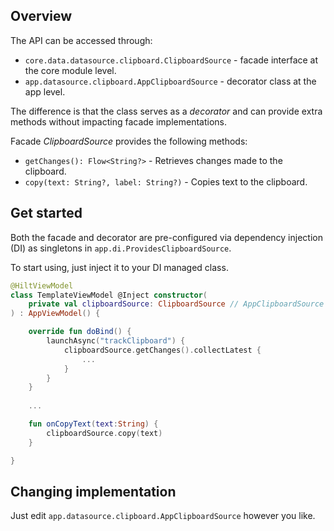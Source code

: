 ## Overview

The API can be accessed through:
- `core.data.datasource.clipboard.ClipboardSource` - facade interface at the core module level.
- `app.datasource.clipboard.AppClipboardSource` - decorator class at the app level.

The difference is that the class serves as a *decorator* and can provide extra methods without impacting facade implementations.

Facade *ClipboardSource* provides the following methods:

- `getChanges(): Flow<String?>` - Retrieves changes made to the clipboard.
- `copy(text: String?, label: String?)` - Copies text to the clipboard.

## Get started

Both the facade and decorator are pre-configured via dependency injection (DI) as singletons in `app.di.ProvidesClipboardSource`.

To start using, just inject it to your DI managed class.

```kotlin
@HiltViewModel
class TemplateViewModel @Inject constructor(
    private val clipboardSource: ClipboardSource // AppClipboardSource
) : AppViewModel() {

    override fun doBind() {
        launchAsync("trackClipboard") {
            clipboardSource.getChanges().collectLatest {
                ...
            }
        }
    }
    
    ...

    fun onCopyText(text:String) {
        clipboardSource.copy(text)
    }

}
```

## Changing implementation

Just edit `app.datasource.clipboard.AppClipboardSource` however you like.
